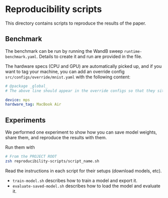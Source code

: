 # Reproducibility scripts

This directory contains scripts to reproduce the results of the paper.

## Benchmark

The benchmark can be run by running the WandB sweep `runtime-benchmark.yaml`.
Details to create it and run are provided in the file.

The hardware specs (CPU and GPU) are automatically picked up, and if
you want to tag your machine, you can add an override config `src/configs/override/mnist.yaml` with the following content:

```yaml
# @package _global_
# The above line should appear in the override configs so that they sit at the root of the config tree.

device: mps
hardware_tag: MacBook Air
```

## Experiments

We performed one experiment to show how you can save model weights, share them, and reproduce the results with them.

Run them with

```bash
# From the PROJECT ROOT
zsh reproducibility-scripts/script_name.sh
```

Read the instructions in each script for their setups (download models, etc).

* `train-model.sh` describes how to train a model and export it.
* `evaluate-saved-model.sh` describes how to load the model and evaluate it.
